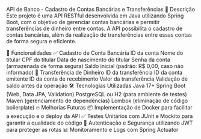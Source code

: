 API de Banco - Cadastro de Contas Bancárias e Transferências
📌 Descrição
Este projeto é uma API RESTful desenvolvida em Java utilizando Spring Boot, com o objetivo de gerenciar contas bancárias e permitir transferências de dinheiro entre contas. A API possibilita o cadastro de contas bancárias, além da realização de transferências entre essas contas de forma segura e eficiente.

🚀 Funcionalidades
✅ Cadastro de Conta Bancária
ID da conta
Nome do titular
CPF do titular
Data de nascimento do titular
Senha da conta (armazenada de forma segura)
Saldo inicial (padrão: R$ 0,00, caso não informado)
🔄 Transferência de Dinheiro
ID da transferência
ID da conta emitente
ID da conta de recebimento
Valor da transferência
Validação de saldo antes da operação
🛠 Tecnologias Utilizadas
Java 17+
Spring Boot (Web, Data JPA, Validation)
PostgreSQL ou H2 (para ambiente de testes)
Maven (gerenciamento de dependências)
Lombok (eliminação de código boilerplate)
🔥 Melhorias Futuras
📦 Implementação de Docker para facilitar a execução e o deploy da API
✅ Testes Unitários com JUnit e Mockito para garantir a qualidade do código
🔑 Autenticação e Segurança utilizando JWT para proteger as rotas
📊 Monitoramento e Logs com Spring Actuator
